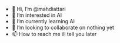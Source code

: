 - 👋 Hi, I’m @mahdiattari
- 👀 I’m interested in AI
- 🌱 I’m currently learning AI
- 💞️ I’m looking to collaborate on nothing yet
- 📫 How to reach me ill tell you later

<!---
mahdiattari/mahdiattari is a ✨ special ✨ repository because its `README.md` (this file) appears on your GitHub profile.
You can click the Preview link to take a look at your changes.
--->

